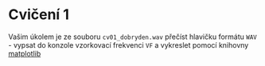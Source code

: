 # Cvičení 1

Vašim úkolem je ze souboru `cv01_dobryden.wav` přečíst hlavičku formátu `WAV` - vypsat do konzole vzorkovací frekvenci `VF` a vykreslet pomocí knihovny [matplotlib](https://matplotlib.org/)